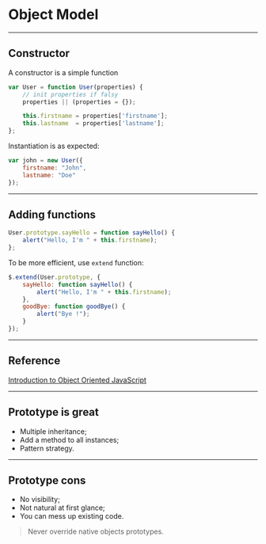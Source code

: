 
<h1>Object Model</h1>

---

## Constructor

<p class="separation">A constructor is a simple function</p>

``` javascript
var User = function User(properties) {
    // init properties if falsy
    properties || (properties = {});

    this.firstname = properties['firstname'];
    this.lastname  = properties['lastname'];
};
```

<p class="separation">Instantiation is as expected:</p>

``` javascript
var john = new User({
    firstname: "John",
    lastname: "Doe"
});
```

---

## Adding functions

``` javascript
User.prototype.sayHello = function sayHello() {
    alert("Hello, I'm " + this.firstname);
};
```

To be more efficient, use `extend` function:

``` javascript
$.extend(User.prototype, {
    sayHello: function sayHello() {
        alert("Hello, I'm " + this.firstname);
    },
    goodBye: function goodBye() {
        alert("Bye !");
    }
});
```

---

## Reference

[Introduction to Object Oriented JavaScript](https://developer.mozilla.org/en-US/docs/Web/JavaScript/Introduction_to_Object-Oriented_JavaScript)

---

## Prototype is great

* Multiple inheritance;
* Add a method to all instances;
* Pattern strategy.

---

## Prototype cons

* No visibility;
* Not natural at first glance;
* You can mess up existing code.

> Never override native objects prototypes.

